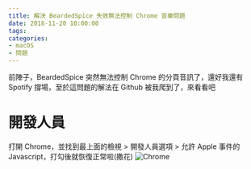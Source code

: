 ```yaml
---
title: 解決 BeardedSpice 失效無法控制 Chrome 音樂問題
date: 2018-11-20 10:00:00
tags:
categories:
- macOS
- 問題
---
```

前陣子，BeardedSpice 突然無法控制 Chrome 的分頁音訊了，還好我還有 Spotify 撐場，至於這問題的解法在 Github 被我爬到了，來看看吧

<!--more-->

# 開發人員
打開 Chrome，並找到最上面的檢視 > 開發人員選項 > 允許 Apple 事件的 Javascript，打勾後就恢復正常啦(撒花)
![Chrome](https://okf1nq.bn.files.1drv.com/y4msqNVu15HwD2Kn0DYdnN-0lI9lWBom5vEG_xJvrVcu3jzZZO5LwJl88JfDHdZ6NtBmfYCN19LFYRqNuJE7TJr0Gx1yzvb2uRkUp_ifJ51AAklLhPIAwg_fsAE2FdAdpYyAIWTJiDzcZToHAWmoEi9XLk9XdcsMfNaeqEytQhfElhlkecAkwLHREu__qQfzfNhq9VRLiMVqA2GfGkZzMizEg)
